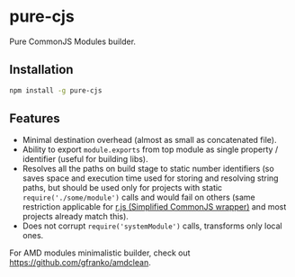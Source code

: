 pure-cjs
========

Pure CommonJS Modules builder.

Installation
------------
```bash
npm install -g pure-cjs
```

Features
--------

* Minimal destination overhead (almost as small as concatenated file).
* Ability to export `module.exports` from top module as single property / identifier (useful for building libs).
* Resolves all the paths on build stage to static number identifiers (so saves space and execution time used for storing and resolving string paths, but should be used only for projects with static `require('./some/module')` calls and would fail on others (same restriction applicable for [r.js (Simplified CommonJS wrapper)](http://requirejs.org/docs/whyamd.html#sugar) and most projects already match this).
* Does not corrupt `require('systemModule')` calls, transforms only local ones.

For AMD modules minimalistic builder, check out https://github.com/gfranko/amdclean.
